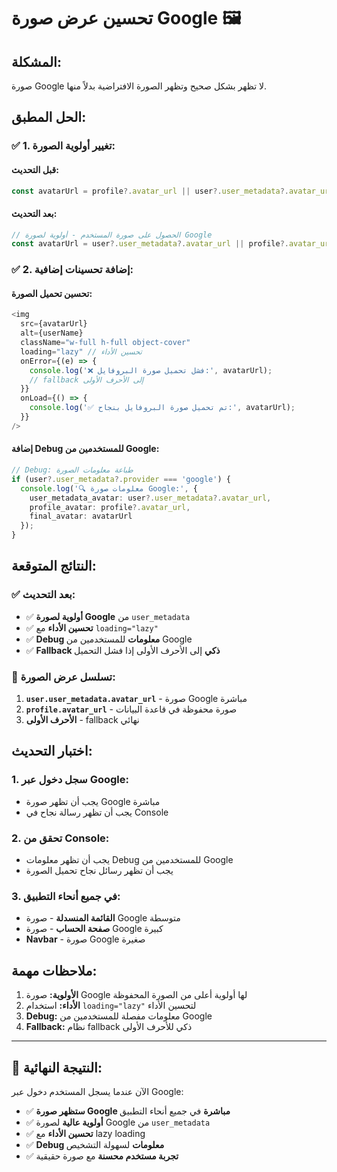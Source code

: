 # تحسين عرض صورة Google 🖼️

## المشكلة:
صورة Google لا تظهر بشكل صحيح وتظهر الصورة الافتراضية بدلاً منها.

## الحل المطبق:

### ✅ **1. تغيير أولوية الصورة:**

#### قبل التحديث:
```typescript
const avatarUrl = profile?.avatar_url || user?.user_metadata?.avatar_url || '';
```

#### بعد التحديث:
```typescript
// الحصول على صورة المستخدم - أولوية لصورة Google
const avatarUrl = user?.user_metadata?.avatar_url || profile?.avatar_url || '';
```

### ✅ **2. إضافة تحسينات إضافية:**

#### تحسين تحميل الصورة:
```typescript
<img
  src={avatarUrl}
  alt={userName}
  className="w-full h-full object-cover"
  loading="lazy" // تحسين الأداء
  onError={(e) => {
    console.log('❌ فشل تحميل صورة البروفايل:', avatarUrl);
    // fallback إلى الأحرف الأولى
  }}
  onLoad={() => {
    console.log('✅ تم تحميل صورة البروفايل بنجاح:', avatarUrl);
  }}
/>
```

#### إضافة Debug للمستخدمين من Google:
```typescript
// Debug: طباعة معلومات الصورة
if (user?.user_metadata?.provider === 'google') {
  console.log('🔍 معلومات صورة Google:', {
    user_metadata_avatar: user?.user_metadata?.avatar_url,
    profile_avatar: profile?.avatar_url,
    final_avatar: avatarUrl
  });
}
```

## النتائج المتوقعة:

### ✅ **بعد التحديث:**
- ✅ **أولوية لصورة Google** من `user_metadata`
- ✅ **تحسين الأداء** مع `loading="lazy"`
- ✅ **Debug معلومات** للمستخدمين من Google
- ✅ **Fallback ذكي** إلى الأحرف الأولى إذا فشل التحميل

### 🎯 **تسلسل عرض الصورة:**
1. **`user.user_metadata.avatar_url`** - صورة Google مباشرة
2. **`profile.avatar_url`** - صورة محفوظة في قاعدة البيانات
3. **الأحرف الأولى** - fallback نهائي

## اختبار التحديث:

### 1. **سجل دخول عبر Google:**
- يجب أن تظهر صورة Google مباشرة
- يجب أن تظهر رسالة نجاح في Console

### 2. **تحقق من Console:**
- يجب أن تظهر معلومات Debug للمستخدمين من Google
- يجب أن تظهر رسائل نجاح تحميل الصورة

### 3. **في جميع أنحاء التطبيق:**
- **القائمة المنسدلة** - صورة Google متوسطة
- **صفحة الحساب** - صورة Google كبيرة
- **Navbar** - صورة Google صغيرة

## ملاحظات مهمة:

1. **الأولوية:** صورة Google لها أولوية أعلى من الصورة المحفوظة
2. **الأداء:** استخدام `loading="lazy"` لتحسين الأداء
3. **Debug:** معلومات مفصلة للمستخدمين من Google
4. **Fallback:** نظام fallback ذكي للأحرف الأولى

---

## 🎯 **النتيجة النهائية:**

الآن عندما يسجل المستخدم دخول عبر Google:
- ✅ **ستظهر صورة Google مباشرة** في جميع أنحاء التطبيق
- ✅ **أولوية عالية** لصورة Google من `user_metadata`
- ✅ **تحسين الأداء** مع lazy loading
- ✅ **Debug معلومات** لسهولة التشخيص
- ✅ **تجربة مستخدم محسنة** مع صورة حقيقية

